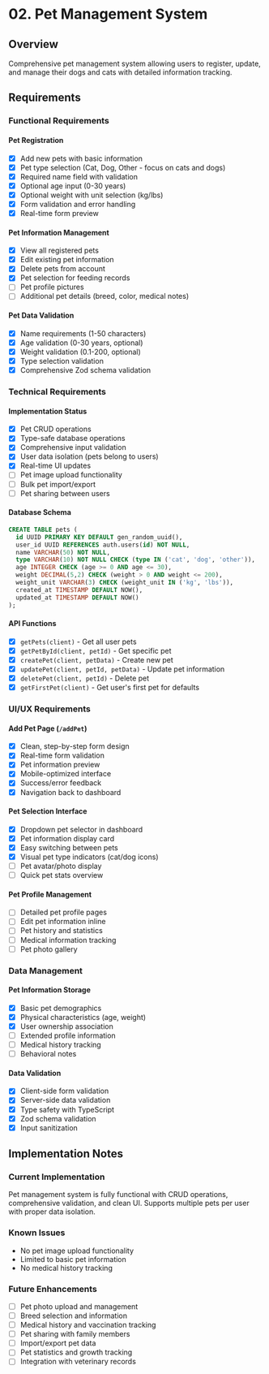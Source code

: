 # 02. Pet Management System

## Overview
Comprehensive pet management system allowing users to register, update, and manage their dogs and cats with detailed information tracking.

## Requirements

### Functional Requirements

#### Pet Registration
- [x] Add new pets with basic information
- [x] Pet type selection (Cat, Dog, Other - focus on cats and dogs)
- [x] Required name field with validation
- [x] Optional age input (0-30 years)
- [x] Optional weight with unit selection (kg/lbs)
- [x] Form validation and error handling
- [x] Real-time form preview

#### Pet Information Management
- [x] View all registered pets
- [x] Edit existing pet information
- [x] Delete pets from account
- [x] Pet selection for feeding records
- [ ] Pet profile pictures
- [ ] Additional pet details (breed, color, medical notes)

#### Pet Data Validation
- [x] Name requirements (1-50 characters)
- [x] Age validation (0-30 years, optional)
- [x] Weight validation (0.1-200, optional)
- [x] Type selection validation
- [x] Comprehensive Zod schema validation

### Technical Requirements

#### Implementation Status
- [x] Pet CRUD operations
- [x] Type-safe database operations
- [x] Comprehensive input validation
- [x] User data isolation (pets belong to users)
- [x] Real-time UI updates
- [ ] Pet image upload functionality
- [ ] Bulk pet import/export
- [ ] Pet sharing between users

#### Database Schema
```sql
CREATE TABLE pets (
  id UUID PRIMARY KEY DEFAULT gen_random_uuid(),
  user_id UUID REFERENCES auth.users(id) NOT NULL,
  name VARCHAR(50) NOT NULL,
  type VARCHAR(10) NOT NULL CHECK (type IN ('cat', 'dog', 'other')),
  age INTEGER CHECK (age >= 0 AND age <= 30),
  weight DECIMAL(5,2) CHECK (weight > 0 AND weight <= 200),
  weight_unit VARCHAR(3) CHECK (weight_unit IN ('kg', 'lbs')),
  created_at TIMESTAMP DEFAULT NOW(),
  updated_at TIMESTAMP DEFAULT NOW()
);
```

#### API Functions
- [x] `getPets(client)` - Get all user pets
- [x] `getPetById(client, petId)` - Get specific pet
- [x] `createPet(client, petData)` - Create new pet
- [x] `updatePet(client, petId, petData)` - Update pet information
- [x] `deletePet(client, petId)` - Delete pet
- [x] `getFirstPet(client)` - Get user's first pet for defaults

### UI/UX Requirements

#### Add Pet Page (`/addPet`)
- [x] Clean, step-by-step form design
- [x] Real-time form validation
- [x] Pet information preview
- [x] Mobile-optimized interface
- [x] Success/error feedback
- [x] Navigation back to dashboard

#### Pet Selection Interface
- [x] Dropdown pet selector in dashboard
- [x] Pet information display card
- [x] Easy switching between pets
- [x] Visual pet type indicators (cat/dog icons)
- [ ] Pet avatar/photo display
- [ ] Quick pet stats overview

#### Pet Profile Management
- [ ] Detailed pet profile pages
- [ ] Edit pet information inline
- [ ] Pet history and statistics
- [ ] Medical information tracking
- [ ] Pet photo gallery

### Data Management

#### Pet Information Storage
- [x] Basic pet demographics
- [x] Physical characteristics (age, weight)
- [x] User ownership association
- [ ] Extended profile information
- [ ] Medical history tracking
- [ ] Behavioral notes

#### Data Validation
- [x] Client-side form validation
- [x] Server-side data validation
- [x] Type safety with TypeScript
- [x] Zod schema validation
- [x] Input sanitization

## Implementation Notes

### Current Implementation
Pet management system is fully functional with CRUD operations, comprehensive validation, and clean UI. Supports multiple pets per user with proper data isolation.

### Known Issues
- No pet image upload functionality
- Limited to basic pet information
- No medical history tracking

### Future Enhancements
- [ ] Pet photo upload and management
- [ ] Breed selection and information
- [ ] Medical history and vaccination tracking
- [ ] Pet sharing with family members
- [ ] Import/export pet data
- [ ] Pet statistics and growth tracking
- [ ] Integration with veterinary records